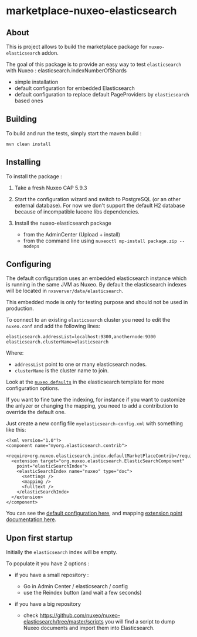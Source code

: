 marketplace-nuxeo-elasticsearch
===============================

## About

This is project allows to build the marketplace package for
`nuxeo-elasticsearch` addon.

The goal of this package is to provide an easy way to test
`elasticsearch` with Nuxeo : elasticsearch.indexNumberOfShards
 - simple installation
 - default configuration for embedded Elasticsearch
 - default configuration to replace default PageProviders by
   `elasticsearch` based ones


## Building

To build and run the tests, simply start the maven build :

    mvn clean install


## Installing

To install the package :

 1. Take a fresh Nuxeo CAP 5.9.3

 2. Start the configuration wizard and switch to PostgreSQL (or an
    other external database). For now we don't support the default H2
    database because of incompatible lucene libs dependencies.

 3. Install the nuxeo-elasticsearch package
      - from the AdminCenter (Upload + install)
      - from the command line using `nuxeoctl mp-install package.zip --nodeps`

## Configuring

The default configuration uses an embedded elasticsearch instance
which is running in the same JVM as Nuxeo. By default the
elasticsearch indexes will be located in
`nxsverver/data/elasticsearch`.

This embedded mode is only for testing purpose and should not be used
in production.

To connect to an existing `elasticsearch` cluster you need to edit the
`nuxeo.conf` and add the following lines:


    elasticsearch.addressList=localhost:9300,anothernode:9300
    elasticsearch.clusterName=elasticsearch


Where:
- `addressList` point to one or many elasticsearch nodes.
- `clusterName` is the cluster name to join.

Look at the
[`nuxeo.defaults`](https://github.com/nuxeo/marketplace-elasticsearch/blob/master/package/src/main/resources/install/templates/elasticsearch/nuxeo.defaults)
in the elasticsearch template for more configuration options.

If you want to fine tune the indexing, for instance if you want to
customize the anlyzer or changing the mapping, you need to add a
contribution to override the default one.

Just create a new config file `myelasticsearch-config.xml` with
something like this:


    <?xml version="1.0"?>
    <component name="myorg.elasticsearch.contrib">
      <require>org.nuxeo.elasticsearch.index.defaultMarketPlaceContrib</require>
      <extension target="org.nuxeo.elasticsearch.ElasticSearchComponent"
        point="elasticSearchIndex">
        <elasticSearchIndex name="nuxeo" type="doc">
    	  <settings />
    	  <mapping />
    	  <fulltext />
    	</elasticSearchInde>
      </extension>
    </component>

You can see the
[default configuration here](https://github.com/nuxeo/nuxeo-elasticsearch/blob/master/nuxeo-elasticsearch-core/src/main/resources/OSGI-INF/elasticsearch-default-index-contrib.xml),
and mapping
[extension point documentation here](https://github.com/nuxeo/nuxeo-elasticsearch/blob/master/nuxeo-elasticsearch-core/src/main/resources/OSGI-INF/elasticsearch-service.xml).


## Upon first startup

Initially the `elasticsearch` index will be empty.

To populate it you have 2 options :

 - if you have a small repository : 
     - Go in Admin Center / elasticsearch / config 
     - use the Reindex button (and wait a few seconds)

- if you have a big repository
     - check
	   https://github.com/nuxeo/nuxeo-elasticsearch/tree/master/scripts
	   you will find a script to dump Nuxeo documents and import them
	   into Elasticsearch.


 
